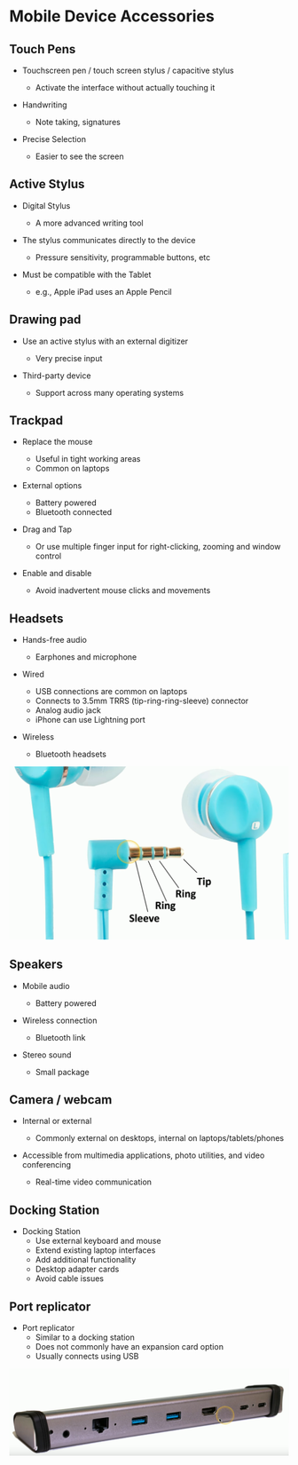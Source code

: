 # Mobile Device Accessories


## Touch Pens

* Touchscreen pen / touch screen stylus / capacitive stylus
    * Activate the interface without actually touching it

* Handwriting
    * Note taking, signatures

* Precise Selection
    * Easier to see the screen


## Active Stylus

* Digital Stylus
    * A more advanced writing tool

* The stylus communicates directly to the device
    * Pressure sensitivity, programmable buttons, etc

* Must be compatible with the Tablet
    * e.g., Apple iPad uses an Apple Pencil


## Drawing pad

* Use an active stylus with an external digitizer
    * Very precise input

* Third-party device
    * Support across many operating systems


## Trackpad 

* Replace the mouse 
    * Useful in tight working areas
    * Common on laptops

* External options
    * Battery powered
    * Bluetooth connected 

* Drag and Tap
    * Or use multiple finger input for right-clicking, zooming and window
      control

* Enable and disable 
    * Avoid inadvertent mouse clicks and movements


## Headsets

* Hands-free audio 
    * Earphones and microphone

* Wired
    * USB connections are common on laptops 
    * Connects to 3.5mm TRRS (tip-ring-ring-sleeve) connector
    * Analog audio jack
    * iPhone can use Lightning port

* Wireless
    * Bluetooth headsets

![](assets/2024-11-24-17-39-04.png)


## Speakers

* Mobile audio 
    * Battery powered

* Wireless connection
    * Bluetooth link

* Stereo sound 
    * Small package


## Camera / webcam

* Internal or external 
    * Commonly external on desktops, internal on laptops/tablets/phones

* Accessible from multimedia applications, photo utilities, and video
  conferencing
    * Real-time video communication 


## Docking Station 

* Docking Station
    * Use external keyboard and mouse
    * Extend existing laptop interfaces
    * Add additional functionality 
    * Desktop adapter cards
    * Avoid cable issues


## Port replicator

* Port replicator
    * Similar to a docking station 
    * Does not commonly have an expansion card option 
    * Usually connects using USB

![](assets/2024-11-24-17-44-50.png)
